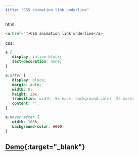 ```yaml
---
title: "CSS animation link underline"
---
```


html:

```html
<a href="">CSS animation link underline</a>
```

css:

 ```css
a {
    display: inline-block;
    text-decoration: none;
}

a:after {
    display: block;
    margin: auto;
    width: 0;
    height: 2px;
    transition: width .5s ease, background-color .5s ease;
    content: '';
}

a:hover:after {
    width: 100%;
    background-color: #000;
}
```

## [Demo](/demo/css-animation-link-underline.html){:target="_blank"}